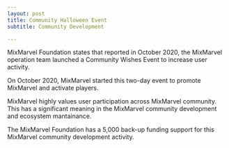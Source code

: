 ```yaml
---
layout: post
title: Community Halloween Event
subtitle: Community Development 

---
```


MixMarvel Foundation states that reported in October 2020, the MixMarvel operation team launched a Community Wishes Event to increase user activity. 

On October 2020, MixMarvel started this two-day event to promote MixMarvel and activate players. 

MixMarvel highly values user participation across MixMarvel community. This has a significant meaning in the MixMarvel community development and ecosystem mantainance. 

The MixMarvel Foundation has a 5,000 back-up funding support for this MixMarvel community development activity. 
